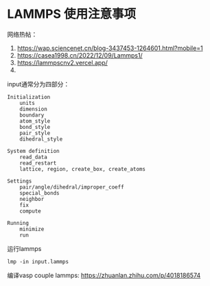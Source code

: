 # LAMMPS 使用注意事项

网络热帖：
1. https://wap.sciencenet.cn/blog-3437453-1264601.html?mobile=1
2. https://casea1998.cn/2022/12/09/Lammps1/
3. https://lammpscnv2.vercel.app/
4. 


input通常分为四部分：

```shell
Initialization
    units
    dimension
    boundary
    atom_style
    bond_style
    pair_style
    dihedral_style

System definition
    read_data
    read_restart
    lattice, region, create_box, create_atoms

Settings
    pair/angle/dihedral/improper_coeff
    special_bonds
    neighbor
    fix
    compute

Running
    minimize
    run
```

运行lammps
```shell
lmp -in input.lammps
```

编译vasp couple lammps: https://zhuanlan.zhihu.com/p/4018186574